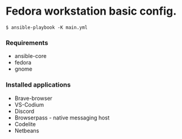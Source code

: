 # Fedora workstation basic config.


```console
$ ansible-playbook -K main.yml
```

### Requirements
- ansible-core
- fedora
- gnome


### Installed applications

* Brave-browser
* VS-Codium
* Discord
* Browserpass - native messaging host
* Codelite
* Netbeans